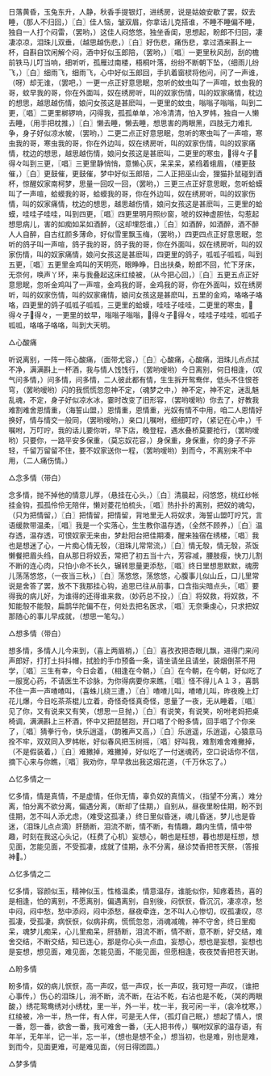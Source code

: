 <!-- { "loadSidebar": true } -->
日落黄昏，玉兔东升，人静，秋香手提银灯，进绣房，说是姑娘安歇了罢，奴去睡，（那人不归回，）〖白〗佳人恼，皱双眉，你拿话儿克搭谁，不睡不睡偏不睡，独自一人打个闷雷，（罢哟，）这佳人闷悠悠，独坐香闺，思想起，盼郎不归回，凄凄凉凉，泪珠儿双垂，（越思越伤悲，）〖白〗好伤悲，痛伤悲，拿过酒来斟上一杯，自斟自饮闲解个闷，酒中好似玉郎陪，（罢哟，）〖唱〗一更里秋风刮，刮的檐前铁马儿叮当响，细听听，孤雁过南楼，梧桐叶落，纷纷不断朝下坠，（细雨儿纷飞，）〖白〗细雨飞，细雨飞，心中好似玉郎回，手扒着窗棂将他问，问了一声谁，（呀）却无谁，（罢吧，）一更一点正好意思眠，忽听的蚊虫叫了一声喧，蚊虫我的哥，蚊早我的哥，你在外面叫，奴在绣房听，叫的奴家伤情，叫的奴家痛情，枕边的想思，越思越伤情，娘问女孩这是甚麽叫，一更里的蚊虫，嗡嗡子嗡嗡，叫到二更，〖唱〗二更里梆锣响，闪得我，孤孤单单，冷冷清清，怕入罗帏，独自一人懒去睡，（用手把枕推，）〖白〗懒去睡，懒去睡，想思害的两眼黑，四肢无力难扎争，身子好似凉水帔，（罢哟，）二更二点正好意思眠，忽听的寒虫叫了一声喧，寒虫我的哥，寒虫我的哥，你在外边叫，奴在绣房听，叫的奴家伤情，叫的奴家痛情，枕边的想思，越思越伤情，娘问女孩这是甚麽叫，二更里的寒虫，得々子得々叫到三更，〖唱〗三更里静悄悄，意懒心灰，呆呆呆，紧绉着蛾眉，（楼更鼓催，）〖白〗更鼓催，更鼓催，梦中好似玉郎陪，二人正把巫山会，狸猫扑鼠碰到酒杯，惊醒奴家南柯梦，思量一回叹一回，（罢哟，）三更三点正好意思眠，忽听蛤蟆叫了一声喧，蛤蟆我的哥，蛤蟆我的哥，你在外边叫，奴在绣房听，叫的奴家伤情，叫的奴家痛情，枕边的想思，越思越伤情，娘问女孩这是甚麽叫，三更里的蛤蟆，哇哇子哇哇，叫到四更，〖唱〗四更里明月照纱窗，唬的奴神虚胆怯，勾惹起想思病儿，害的如痴如呆如酒醉，（这却埋怨谁，）〖白〗如酒醉，如酒醉，酒不醉人人自醉，自古红颜多薄命，好似雪里飘玉梅，（罢哟，）四更四点正好意思眠，忽听的鸽子叫一声喧，鸽子我的哥，鸽子我的哥，你在外面叫，奴在绣房听，叫的奴家伤情，叫的奴家痛情，娘问女孩这是甚麽叫，四更里的鸽子，呱呱子呱呱，叫到五更，〖唱〗五更里金鸡叫的天明亮，眼睁睁，日出扶桑，盼郎不回，忙下牙床，无奈何，唤声丫环，来与我叠起这床红绫被，（从今把心回，）〖白〗五更五点正好意思眠，忽听金鸡叫了一声喧，金鸡我的哥，金鸡我的哥，你在外面叫，奴在绣房听，叫的奴家伤情，叫的奴家痛情，娘问女孩这是甚麽叫，五里的金鸡，咯咯子咯咯，四更里的鸽子呱呱子呱呱，三更里的蛤蟆，哇哇子哇哇，二更里的寒虫，得々子得々，一更里的蚊早，嗡嗡子嗡嗡，得々子得々，哇哇子哇哇，呱呱子呱呱，咯咯子咯咯，叫到大天明。

△心酸痛

听说离别，一阵一阵心酸痛，（面带尤容，）〖白〗心酸痛，心酸痛，泪珠儿点点拭不净，满满斟上一杯酒，我与情人饯饯行，（罢哟嗳哟）今日离别，何日相逢，（叹气问多情，）问多情，问多情，二人彼此都有情，生生拆开鸳鸯伴，低头不住恨苍穹，（罢哟嗳哟）闪的我慌慌忽忽神不定，（魂梦之中，）神不定，神不定，迷乱魅乱魂，不定，身子好似凉水冰，霎时改变了旧形容，（罢哟嗳哟）你去了，好教我难割难舍恩情重，（海誓山盟，）恩情重，恩情重，光奴有情不中用，咱二人恩情好换好，情与情交一般同，（罢哟嗳哟，）亲口儿嘱咐，细细叮咛，（紧记在心中，）千嘱咐，万叮咛，我的话儿要你听，早下店，晚登程，遇水叠桥莫要抢行，（罢哟嗳哟）只要你，一路平安多保重，（莫忘奴花容，）身保重，身保重，你的身子不非轻，千留万留留不住，要不奴家送你一程，（罢哟嗳哟）到而今，不离别来不中用，（二人痛伤情。）

△念多情（带白）

念多情，抛不掉他的情意儿厚，（悬挂在心头，）〖白〗清晨起，闷悠悠，桃红纱帐挂金钩，孤孤伶伶无陪伴，懒对菱花怕梳头，〖唱〗热扑扑的离别，把奴的魂勾，（只为把情留，）〖白〗把情留，把情留，背地里无人将奴求，海誓山盟叮咛咒，言语缓款带温柔，〖唱〗我是一个实落心，生生教你温存透，（全然不顾养，）〖白〗温存透，温存透，可恨奴家无来由，梦赴阳台把佳期凑，醒来独宿在绣楼，〖唱〗我也是想迷了心，一片痴心情无彀，（泪珠儿常常流，）〖白〗情无彀，情无彀，茶饭懒餐把眉头绉，自从那日将奴丢，常把了初五当十六，芳容减，腰肢瘦，快刀儿割不断的连心肉，只怕小命不长久，辗转思量更添愁，〖唱〗终日里想思默默，魂雳儿荡荡悠悠，（一夜当三秋，）〖白〗荡悠悠，荡悠悠，心腹事儿似山丘，口儿里常说是舍答了罢，放不下我那挂心钩，追思已往从前事，口含指尖暗点头，〖唱〗要得我的病儿好，为谁得的还得谁来救，（妙药总不投，）〖白〗将奴救，将奴救，不知能彀不能彀，扁鹊华陀偏不在，何处去把名医求，〖唱〗无奈秉虔心，只求把奴那随心的事儿早成就，（想思一笔勾。）

△想多情（带白）

想多情，多情人儿今来到，（喜上两眉梢，）〖白〗喜孜孜把杏眼儿飘，进得门来问声郎好，打打土抖抖帽，拭脸的手巾预备一条，请坐请坐且请坐，装烟倒茶不用学，〖唱〗三生有幸，今日会着，（相逢在今朝，）〖白〗在今朝，在今朝，好似吃了一服宽心药，不请医生不诊脉，为你得病要你来瞧，〖唱〗怪不得儿Ａ１３，喜鹊不住一声一声喳喳叫，（喜蛛儿绕三遭，）〖白〗喳喳儿叫，喳喳儿叫，昨夜晚上灯花儿爆，今日吃茶茶棍儿立着，奇怪奇怪真奇怪，思量了一夜，无从睡着，〖唱〗见了你，又有说来又有笑，（想思一旦抛，）〖白〗有说笑，有说笑，吩咐老妈把桌椅调，满满斟上三杯酒，怀中又把琵琶抱，开口唱了个盼多情，回手唱了个你来了，〖唱〗猜拳行令，快乐逍遥，（韵雅声又高，）〖白〗乐逍遥，乐逍遥，心猿意马拴不牢，双双同入罗帏帐，好似春风把玉树摇，〖唱〗好叫我，难割难舍难撇掉，（不是假装着，）〖白〗难撇掉，难撇掉，好似吃了一付迷魂药，空口说话你不信，摘下心来与你瞧，〖唱〗我劝你，早早救出我这烟花道，（千万休忘了。）

△忆多情之一

忆多情，情是真情，不是虚情，任你无情，辜负奴的真情义，（指望不分离，）难分离，怕分离不欲分离，偏遇分离，（断却了佳期，）自别从，昼夜里盼佳期，盼不到佳期，怎不叫人添尤虑，（难受这孤凄，）终日里似昏迷，魂儿昏迷，梦儿也是昏迷，（泪珠儿点点滴）肝肠断，泪流不断，情不断，有情趣，趣内生情，情中带趣，时刻在我这心头记，（枉费了心机）妄想心，朝也是枉想，暮也想是枉想，想见面，怎能见面，不受孤凄，成就了佳期，永不分离，昼诊焚香把苍天祭，（答报神。）

△忆多情之二

忆多情，容颜似玉，精神似玉，性格温柔，情意温存，谁能似你，知疼着热，喜的是相逢，怕的离别，不愿离别，偏遇离别，自别後，闷恹恹，昏沉沉，凄凉凉，愁中闷，闷中愁，愁中添闷，闷中添愁，昼夜牵连，怎不叫人心惨切，叹孤凄叹，尽孤凄，受孤凄，病恹恹，似病非病，慌慌忽忽，消魂减魄，神不守舍，终日里痴呆，魂梦儿痴呆，心儿里痴呆，肝肠断，泪流不断，情不断，意不断，好交结，难舍交结，不断交结，知已连心，那是你心头一点血，妄想心，想也是妄想，妄想也是妄想，想见面，难见面，怎能见面，不能见面，但愿相逢，夜夜焚香把苍天谢。

△盼多情

盼多情，奴的病儿恹恹，高一声叹，低一声叹，长一声叹，我可短一声叹，（谁把心事传，）伤心的泪珠儿，淌不断，流不断，在沾不乾，右沾也是不乾，（哭的两眼酸，）绣花鸳鸯绣对小绣枕，里一半，外一半，枕一半，我可闲一半，（衾冷枕寒，）红绫被，冷一半，热一伴，有人伴，可是无人伴，（孤灯自己眠，）想起了情人，恨一番，怨一番，欲舍一番，我可难舍一番，（无人把书传，）嘱咐奴家的温存语，有年半，无年半，记一半，忘一半，（想也是想不全，）想当初，也是难，别也是难，到而今，见面更难，可是难见面，（何日得团圆。）

△梦多情

